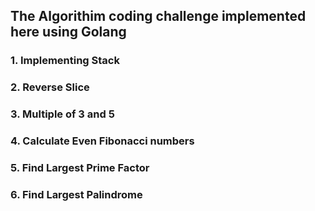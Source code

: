 
## The Algorithim coding challenge implemented here using Golang

### 1. Implementing Stack


### 2. Reverse Slice


### 3. Multiple of 3 and 5


### 4. Calculate Even Fibonacci numbers


### 5. Find Largest Prime Factor


### 6. Find Largest Palindrome
